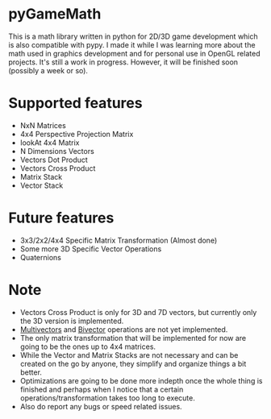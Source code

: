 pyGameMath
==========
This is a math library written in python for 2D/3D game development which is also compatible with pypy. I made it while I was learning more about the math used in graphics development and for personal use in OpenGL related projects.
It's still a work in progress. However, it will be finished soon (possibly a week or so).

Supported features
==================
* NxN Matrices
* 4x4 Perspective Projection Matrix
* lookAt 4x4 Matrix
* N Dimensions Vectors
* Vectors Dot Product
* Vectors Cross Product
* Matrix Stack
* Vector Stack

Future features
===============
* 3x3/2x2/4x4 Specific Matrix Transformation (Almost done)
* Some more 3D Specific Vector Operations
* Quaternions

Note
====
* Vectors Cross Product is only for 3D and 7D vectors, but currently only the 3D version is implemented.
* [Multivectors](http://en.wikipedia.org/wiki/Multivector) and [Bivector](http://en.wikipedia.org/wiki/Bivector) operations are not yet implemented.
* The only matrix transformation that will be implemented for now are going to be the ones up to 4x4 matrices.
* While the Vector and Matrix Stacks are not necessary and can be created on the go by anyone, they simplify and organize things a bit better.
* Optimizations are going to be done more indepth once the whole thing is finished and perhaps when I notice that a certain operations/transformation takes too long to execute.
* Also do report any bugs or speed related issues.